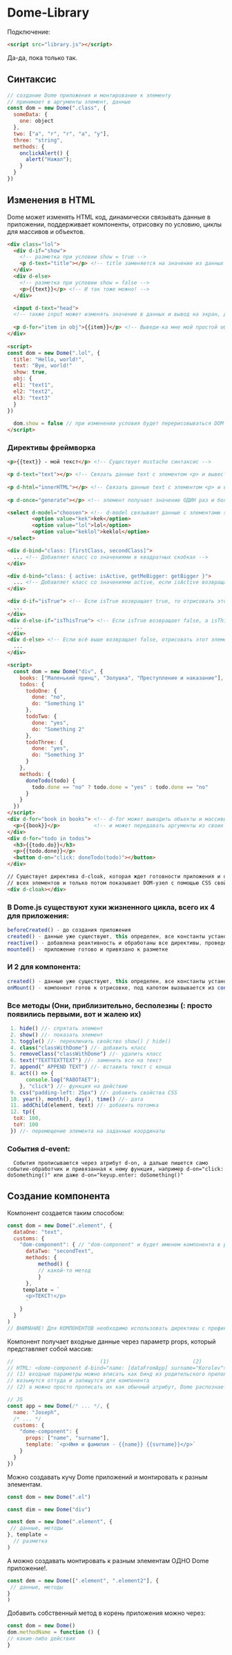 # Dome-Library
Подключение:
```html
<script src="library.js"></script>
```
Да-да, пока только так.
## Синтаксис

```js
// создание Dome приложения и монтирование к элементу
// принимает в аргументы элемент, данные
const dom = new Dome(".class", {
  someData: {
    one: object
  },
  two: ["a", "r", "r", "a", "y"],
  three: "string",
  methods: {
    onclickAlert() {
      alert("Нажал");
    }
  }
})
```
## Изменения в HTML
Dome может изменять HTML код, динамически связывать данные в приложении, поддерживает компоненты, 
отрисовку по условию, циклы для массивов и объектов.
```html
<div class="lol">
  <div d-if="show">
    <!-- разметка при условии show = true -->
    <p d-text="title"></p> <!-- title заменяется на значение из данных -->
  </div>
  <div d-else>
    <!-- разметка при условии show = false -->
    <p>{{text}}</p> <!-- И так тоже можно! --> 
  </div>

  <input d-text="head"> 
  <!-- также input может изменять значение в данных и вывод на экран, двухсторонняя привязка данных -->
  
  <p d-for="item in obj">{{item}}</p> <!-- Выведи-ка мне мой простой обьект! -->
</div>
  
<script>
const dom = new Dome(".lol", {
  title: "Hello, world!",
  text: "Bye, world!"
  show: true,
  obj: {
  el1: "text1",
  el2: "text2",
  el3: "text3"
  }
})
  
  dom.show = false // при изменении условия будет перерисовываться DOM в зависимости от изменений
</script>
```
### Директивы фреймворка
```html
<p>{{text}} - мой текст</p> <!-- Существует mustache синтаксис -->

<p d-text="text"></p> <!-- Связать данные text с элементом <p> и вывести как текст -->
  
<p d-html="innerHTML"></p> <!-- Связать данные text с элементом <p> и вывести как HTML разметку -->
  
<p d-once="generate"></p> <!-- элемент получает значение ОДИН раз и больше не  обновляется -->

<select d-model="choosen"> <!-- d-model связывает данные с элементами select'a или radio, checkbox -->
        <option value="kek">kek</option>
        <option value="lol">lol</option>
        <option value="keklol">keklol</option>
</select>

<div d-bind="class: [firstClass, secondClass]">
  ... <!-- Добавляет класс со значениями в квадратных скобках -->
</div>

<div d-bind="class: { active: isActive, getMeBigger: getBigger }">
  ... <!-- Добавляет класс со значениями active, если isActive возвращает true,  getMeBigger, если getBigger возвращает true-->
</div>

<div d-if="isTrue"> <!-- Если isTrue возвращает true, то отрисовать этот элемент -->
  ...
</div>
<div d-else-if="isThisTrue"> <!-- Если isTrue возвращает false, а isThisTrue - true, то отрисовать этот элемент -->
  ...
</div>
<div d-else> <!-- Если всё выше возвращает false, отрисовать этот элемент -->
  ...
</div>

<script>
  const dom = new Dome("div", {
    books: ["Маленький принц", "Золушка", "Преступление и наказание"],
    todos: {
      todoOne: {
        done: "no",
        do: "Something 1"
      },
      todoTwo: {
        done: "yes",
        do: "Something 2"
      },
      todoThree: {
        done: "yes",
        do: "Something 3"
      }
    },
    methods: {
      doneTodo(todo) {
        todo.done == "no" ? todo.done = "yes" : todo.done == "no"
      }
    }
  })
</script>
<div d-for="book in books"> <!-- d-for может выводить обьекты и массивы, поддерживает точенную нотацию-->
  <p>{{book}}</p>           <!-- и может передавать аргументы из своих значений в цункцию -->
</div>
<div d-for="todo in todos">
  <h3>{{todo.do}}</h3>
  <p>{{todo.done}}</p>
  <button d-on="click: doneTodo(todo)"></button>
</div>

// Существует директива d-cloak, которая ждет готовности приложения и отрисовки
// всех элементов и только потом показывает DOM-узел с помощью CSS свойства display
<div d-cloak></div>
```
### В Dome.js существуют хуки жизненного цикла, всего их 4 для приложения:
```js
beforeCreated() - до создания приложения
created() - данные уже существуют, this определен, все константы установлены
reactive() - добавлена реактивность и обработаны все директивы, проведена работа с DOM
mounted() - приложение готово и привязано к разметке
```
### И 2 для компонента:
```js
created() - данные уже существуют, this определен, все константы установлены
onMount() - компонент готов к отрисовке, под капотом вызвывается из connectedCallback()
```

### Все методы (Они, приблизительно, бесполезны (: просто появились первыми, вот и жалею их)
```js
 1. hide() //- спрятать элемент
 2. show() //- показать элемент
 3. toggle() //- переключить свойство show() / hide()
 4. class("classWithDome") //- добавить класс
 5. removeClass("classWithDome") //- удалить класс
 6. text("TEXTTEXTTEXT") //- заменить все на текст
 7. append(" APPEND TEXT") //- вставить текст с конца
 8. act(() => {
      console.log("RABOTAET");
    }, "click") //- функция на действие
 9. css("padding-left: 25px") //- добавить свойства CSS
 10. year(), month(), day(), time() //- дата
 11. addChild(element, text) //- добавить потомка
 12. tp({
  toX: 100,
  toY: 100
 }) //- перемещение элемента на заданные координаты
```
### События d-event:
      События прописываются через атрибут d-on, а дальше пишется само событие-обработчик и привязанная к нему функция, например d-on="click: doSomething()" или даже d-on="keyup.enter: doSomething()"
## Создание компонента
Компонент создается таким способом:

```js
const dom = new Dome(".element", {
  dataOne: "text",
  customs: {
    "dom-component": { // "dom-component" и будет именем компонента в разметке HTML
      dataTwo: "secondText",
      methods: {
          method() {
          // какой-то метод
          }
      },
     template = `
      <p>ТЕКСТ!</p>
      `
    }
  }
)
// ВНИМАНИЕ! Для КОМПОНЕНТОВ необходимо использовать директивы с префиксом s-, чтобы компоненты не затрагивали и не влияли на основное приложение и наоборот.
```
Компонент получает входные данные через параметр props, который представляет собой массив:
```js
//                            (1)                           (2)
// HTML: <dome-component d-bind="name: [dataFromApp] surname="Korolev"></dome-component>
// (1) входные параметры можно вписать как бинд из родительского приложения, данные
// возьмутся оттуда и запишутся для компонента
// (2) а можно просто прописать их как обычный атрибут, Dome распознает их

// JS
const app = new Dome(/* ... */, {
  name: "Joseph",
  /* ... */
  customs: {
    "dome-component": {
      props: ["name", "surname"],
      template: `<p>Имя и фамилия - {{name}} {{surname}}</p>`
    }
  }
})
```

Можно создавать кучу Dome приложений и монтировать к разным элементам.
```js
const dom = new Dome(".el")

const dim = new Dome("div")

const dem = new Dome(".element", {
 // данные, методы
}, template = 
  // разметка
)
```

А можно создавать монтировать к разным элементам ОДНО Dome приложение!.
```js
const dem = new Dome([".element", ".element2"], {
 // данные, методы
}
)
```

Добавить собственный метод в корень приложения можно через:
```js
const dom = new Dome()
dom.methodName = function () {
// какие-либо действия
}
```
